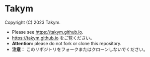 # Takym
Copyright (C) 2023 Takym.

* Please see <https://takym.github.io>.
* <https://takym.github.io> をご覧ください。
* **Attention:** please do not fork or clone this repository.
* **注意：** このリポジトリをフォークまたはクローンしないでください。
